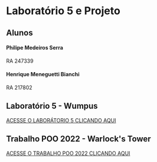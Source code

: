 # Laboratório 5 e Projeto

## Alunos
#### Philipe Medeiros Serra 
RA 247339
#### Henrique Meneguetti Bianchi 
RA 217802

## Laboratório 5 - Wumpus
[ACESSE O LABORÁTORIO 5 CLICANDO AQUI](https://github.com/philipeserra/MC322/tree/main/Lab05)


## Trabalho POO 2022 - Warlock's Tower
[ACESSE O TRABALHO POO 2022 CLICANDO AQUI](https://github.com/philipeserra/MC322/tree/main/Lab05)
